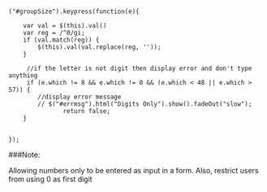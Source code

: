 ```

("#groupSize").keypress(function(e){

    var val = $(this).val()
    var reg = /^0/gi;
    if (val.match(reg)) {
        $(this).val(val.replace(reg, ''));
    }
  
     //if the letter is not digit then display error and don't type anything
     if (e.which != 8 && e.which != 0 && (e.which < 48 || e.which > 57)) {
        //display error message
        // $("#errmsg").html("Digits Only").show().fadeOut("slow");
               return false;
    }
    

});

```

###Note:

Allowing numbers only to be entered as input in a form. Also, restrict users from using 0 as first digit 
